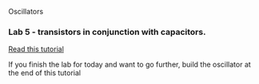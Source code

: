 Oscillators 

### Lab 5 - transistors in conjunction with capacitors.

[Read this tutorial](https://learn.sparkfun.com/tutorials/transistors/applications-i-switches) 

If you finish the lab for today and want to go further, build the oscillator at the end of this tutorial 
